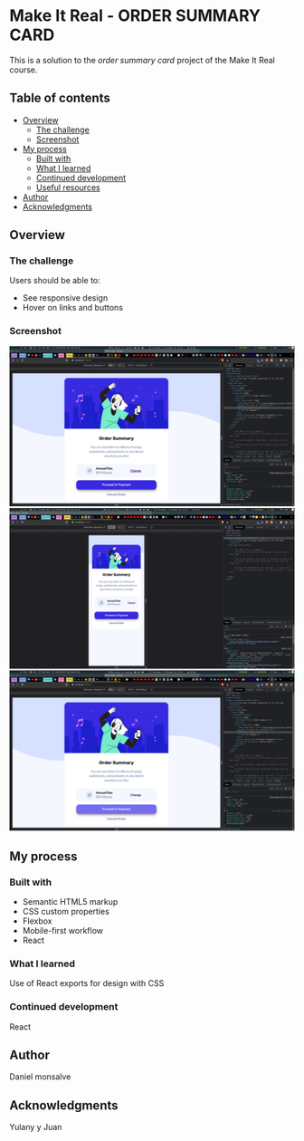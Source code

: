 # Make It Real - ORDER SUMMARY CARD

This is a solution to the _order summary card_ project of the Make It Real course.

## Table of contents

- [Overview](#overview)
  - [The challenge](#the-challenge)
  - [Screenshot](#screenshot)
- [My process](#my-process)
  - [Built with](#built-with)
  - [What I learned](#what-i-learned)
  - [Continued development](#continued-development)
  - [Useful resources](#useful-resources)
- [Author](#author)
- [Acknowledgments](#acknowledgments)


## Overview

### The challenge

Users should be able to:

- See responsive design
- Hover on links and buttons

### Screenshot

![Desktop](./screenshots/desktop.png)
![Mobile](./screenshots/mobile.png)
![Active](./screenshots/2022-active.png)

## My process

### Built with

- Semantic HTML5 markup
- CSS custom properties
- Flexbox
- Mobile-first workflow
- React

### What I learned

Use of React exports for design with CSS

### Continued development

React

## Author

Daniel monsalve

## Acknowledgments

Yulany y Juan

